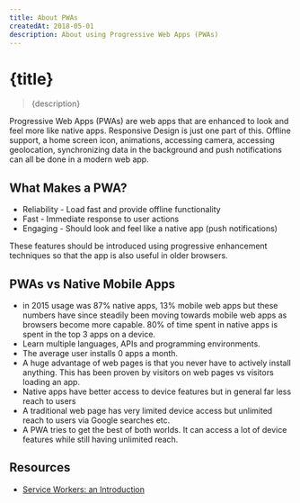 ```yaml
---
title: About PWAs
createdAt: 2018-05-01
description: About using Progressive Web Apps (PWAs)
---
```


# {title}

> {description}

Progressive Web Apps (PWAs) are web apps that are enhanced to look and feel more like native apps. Responsive Design is just one part of this. Offline support, a home screen icon, animations, accessing camera, accessing geolocation, synchronizing data in the background and push notifications can all be done in a modern web app.

## What Makes a PWA?

* Reliability - Load fast and provide offline functionality
* Fast - Immediate response to user actions
* Engaging - Should look and feel like a native app (push notifications)

These features should be introduced using progressive enhancement techniques so that the app is also useful in older browsers.

## PWAs vs Native Mobile Apps

* in 2015 usage was 87% native apps, 13% mobile web apps but these numbers have since steadily been moving towards mobile web apps as browsers become more capable. 80% of time spent in native apps is spent in the top 3 apps on a device.
* Learn multiple languages, APIs and programming environments.
* The average user installs 0 apps a month.
* A huge advantage of web pages is that you never have to actively install anything. This has been proven by visitors on web pages vs visitors loading an app.
* Native apps have better access to device features but in general far less reach to users
* A traditional web page has very limited device access but unlimited reach to users via Google searches etc.
* A PWA tries to get the best of both worlds. It can access a lot of device features while still having unlimited reach.

## Resources

* [Service Workers: an Introduction](https://developers.google.com/web/fundamentals/primers/service-workers/)





